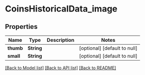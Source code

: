 # CoinsHistoricalData_image
## Properties

| Name | Type | Description | Notes |
|------------ | ------------- | ------------- | -------------|
| **thumb** | **String** |  | [optional] [default to null] |
| **small** | **String** |  | [optional] [default to null] |

[[Back to Model list]](../README.md#documentation-for-models) [[Back to API list]](../README.md#documentation-for-api-endpoints) [[Back to README]](../README.md)

